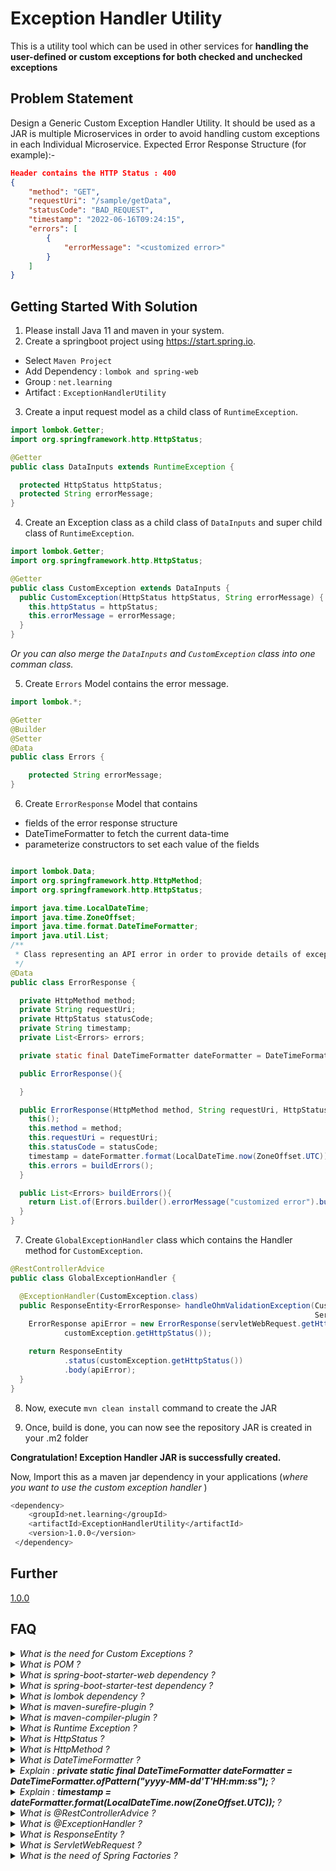 # Exception Handler Utility

This is a utility tool which can be used in other services for **handling the user-defined or custom exceptions for both checked and unchecked exceptions**

## Problem Statement

Design a Generic Custom Exception Handler Utility.
It should be used as a JAR is multiple Microservices in order to avoid handling custom exceptions in each Individual Microservice. 
Expected Error Response Structure (for example):-
```json
Header contains the HTTP Status : 400
{
    "method": "GET",
    "requestUri": "/sample/getData",
    "statusCode": "BAD_REQUEST",
    "timestamp": "2022-06-16T09:24:15",
    "errors": [
        {
            "errorMessage": "<customized error>"
        }
    ]
}
```

## Getting Started With Solution


1. Please install Java 11 and maven in your system.
2. Create a springboot project using https://start.spring.io. <br>
* Select `Maven Project` 
* Add Dependency : `lombok and spring-web` 
* Group : `net.learning`
* Artifact : `ExceptionHandlerUtility`


3. Create a input request model as a child class of `RuntimeException`.
```java
import lombok.Getter;
import org.springframework.http.HttpStatus;

@Getter
public class DataInputs extends RuntimeException {

  protected HttpStatus httpStatus;
  protected String errorMessage;
} 
```
4. Create an Exception class as a child class of `DataInputs` and super child class of `RuntimeException`.
```java
import lombok.Getter;
import org.springframework.http.HttpStatus;

@Getter
public class CustomException extends DataInputs {
  public CustomException(HttpStatus httpStatus, String errorMessage) {
    this.httpStatus = httpStatus;
    this.errorMessage = errorMessage;
  }
}
```
<I>Or you can also merge the `DataInputs` and `CustomException` class into one comman class. </I>

5. Create `Errors` Model contains the error message.
```java
import lombok.*;

@Getter
@Builder
@Setter
@Data
public class Errors {

    protected String errorMessage;
}
```

6. Create `ErrorResponse` Model that contains 
* fields of the error response structure
* DateTimeFormatter to fetch the current data-time
* parameterize constructors to set each value of the fields
```java

import lombok.Data;
import org.springframework.http.HttpMethod;
import org.springframework.http.HttpStatus;

import java.time.LocalDateTime;
import java.time.ZoneOffset;
import java.time.format.DateTimeFormatter;
import java.util.List;
/**
 * Class representing an API error in order to provide details of exceptions thrown back to the client
 */
@Data
public class ErrorResponse {

  private HttpMethod method;
  private String requestUri;
  private HttpStatus statusCode;
  private String timestamp;
  private List<Errors> errors;

  private static final DateTimeFormatter dateFormatter = DateTimeFormatter.ofPattern("yyyy-MM-dd'T'HH:mm:ss");

  public ErrorResponse(){

  }

  public ErrorResponse(HttpMethod method, String requestUri, HttpStatus statusCode) {
    this();
    this.method = method;
    this.requestUri = requestUri;
    this.statusCode = statusCode;
    timestamp = dateFormatter.format(LocalDateTime.now(ZoneOffset.UTC));
    this.errors = buildErrors();
  }

  public List<Errors> buildErrors(){
    return List.of(Errors.builder().errorMessage("customized error").build());
  }
}
```

7. Create `GlobalExceptionHandler` class which contains the Handler method for `CustomException`.
```java
@RestControllerAdvice
public class GlobalExceptionHandler {

  @ExceptionHandler(CustomException.class)
  public ResponseEntity<ErrorResponse> handleOhmValidationException(CustomException customException,
                                                                    ServletWebRequest servletWebRequest) {
    ErrorResponse apiError = new ErrorResponse(servletWebRequest.getHttpMethod(), servletWebRequest.getRequest().getRequestURI(),
            customException.getHttpStatus());

    return ResponseEntity
            .status(customException.getHttpStatus())
            .body(apiError);
  }
} 
```

8. Now, execute `mvn clean install` command to create the JAR

9. Once, build is done, you can now see the repository JAR is created in your .m2 folder

**Congratulation! Exception Handler JAR is successfully created.** 

Now, Import this as a maven jar dependency in your applications
(_where you want to use the custom exception handler_ )
```bash
<dependency>
    <groupId>net.learning</groupId>
    <artifactId>ExceptionHandlerUtility</artifactId>
    <version>1.0.0</version>
 </dependency>
```

[//]: # (## References)

## Further

[1.0.0](https://github.com/KomalJayswal/Exception-Handler-Utlity/tree/version_1.0.0)

## FAQ

<details>
    <summary><I>What is the need for Custom Exceptions ?</I></summary>

Inbuilt Exceptions Handling Mechanism in Java covers almost all general exceptions that are bound to happen in programming.
However, we sometimes need to supplement these standard exceptions with our own

These are the main reasons for introducing custom exceptions :

- **Flexibility** : to Customize the Error Response Structure of all the Exsisting Standard Exceptions.

- **Business logic exceptions** : exceptions that are specific to the business logic and workflow. These help the application users or the developers understand what the exact problem is.
  To catch and provide specific treatment to a subset of existing Java exceptions.

- **Handles unchecked Exceptions** : For all the unknown exceptions, we can generalize them

- **New HTTP Status Series** : We can extend the HTTP status after 4XX and 5XX series
</details>

<details>
    <summary><I>What is POM ?</I></summary>
A Project Object Model or POM is the fundamental unit of work in Maven. It is an XML file that contains information about the project and configuration details used by Maven to build the project.
</details>

<details>
    <summary><I>What is spring-boot-starter-web dependency ?</I></summary>

Starter for building web, including RESTful, applications using Spring MVC. Uses Tomcat as the default embedded container.

```xml
<dependency>
    <groupId>org.springframework.boot</groupId>
    <artifactId>spring-boot-starter-web</artifactId>
</dependency>
```
</details>

<details>
    <summary><I>What is spring-boot-starter-test dependency ?</I></summary>

Starter for testing Spring Boot applications with libraries including JUnit Jupiter, Hamcrest and Mockito

```xml
<dependency>
    <groupId>org.springframework.boot</groupId>
    <artifactId>spring-boot-starter-test</artifactId>
</dependency>
```
</details>

<details>
    <summary><I>What is lombok dependency ?</I></summary>

Automatic generation of getters, setters, equals, hashCode and toString, and more!

```xml
<dependency>
    <groupId>org.projectlombok</groupId>
    <artifactId>lombok</artifactId>
</dependency>
```
</details>

<details>
    <summary><I>What is maven-surefire-plugin ?</I></summary>

The Surefire Plugin is used during the test phase of the build lifecycle to execute the unit tests of an application.

```xml
<plugin>
    <groupId>org.apache.maven.plugins</groupId>
    <artifactId>maven-surefire-plugin</artifactId>
</plugin>
```
</details>

<details>
    <summary><I>What is maven-compiler-plugin ?</I></summary>

The Compiler Plugin is used to compile the sources of your project. <br>
This plugin has two goals (which are already bound to specific phases of the default lifecycle) : <br>
* compile – compile main source files. <br>
* testCompile – compile test source files

```xml
<plugin>
    <groupId>org.apache.maven.plugins</groupId>
    <artifactId>maven-compiler-plugin</artifactId>
</plugin>
```
</details>

<details>
    <summary><I>What is Runtime Exception ?</I></summary>


</details>

<details>
    <summary><I>What is HttpStatus ?</I></summary>


</details>

<details>
    <summary><I>What is HttpMethod ?</I></summary>


</details>

<details>
    <summary><I>What is DateTimeFormatter ?</I></summary>


</details>

<details>
    <summary><I>Explain : <b> private static final DateTimeFormatter dateFormatter = DateTimeFormatter.ofPattern("yyyy-MM-dd'T'HH:mm:ss"); </b> ?</I></summary>


</details>

<details>
    <summary><I>Explain : <b> timestamp = dateFormatter.format(LocalDateTime.now(ZoneOffset.UTC)); </b> ?</I></summary>


</details>

<details>
    <summary><I>What is @RestControllerAdvice ?</I></summary>


</details>

<details>
    <summary><I>What is @ExceptionHandler ?</I></summary>


</details>

<details>
    <summary><I>What is ResponseEntity ?</I></summary>


</details>

<details>
    <summary><I>What is ServletWebRequest ?</I></summary>


</details>

<details>
    <summary><I>What is the need of Spring Factories ?</I></summary>


</details>
